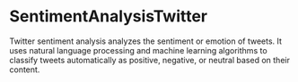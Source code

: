 # SentimentAnalysisTwitter
Twitter sentiment analysis analyzes the sentiment or emotion of tweets. It uses natural language processing and machine learning algorithms to classify tweets automatically as positive, negative, or neutral based on their content.
